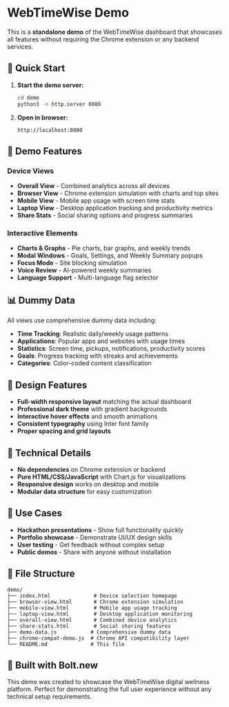 # WebTimeWise Demo

This is a **standalone demo** of the WebTimeWise dashboard that showcases all features without requiring the Chrome extension or any backend services.

## 🚀 Quick Start

1. **Start the demo server:**
   ```bash
   cd demo
   python3 -m http.server 8080
   ```

2. **Open in browser:**
   ```
   http://localhost:8080
   ```

## 📱 Demo Features

### Device Views
- **Overall View** - Combined analytics across all devices
- **Browser View** - Chrome extension simulation with charts and top sites
- **Mobile View** - Mobile app usage with screen time stats
- **Laptop View** - Desktop application tracking and productivity metrics
- **Share Stats** - Social sharing options and progress summaries

### Interactive Elements
- **Charts & Graphs** - Pie charts, bar graphs, and weekly trends
- **Modal Windows** - Goals, Settings, and Weekly Summary popups
- **Focus Mode** - Site blocking simulation
- **Voice Review** - AI-powered weekly summaries
- **Language Support** - Multi-language flag selector

## 📊 Dummy Data

All views use comprehensive dummy data including:

- **Time Tracking**: Realistic daily/weekly usage patterns
- **Applications**: Popular apps and websites with usage times
- **Statistics**: Screen time, pickups, notifications, productivity scores
- **Goals**: Progress tracking with streaks and achievements
- **Categories**: Color-coded content classification

## 🎨 Design Features

- **Full-width responsive layout** matching the actual dashboard
- **Professional dark theme** with gradient backgrounds
- **Interactive hover effects** and smooth animations
- **Consistent typography** using Inter font family
- **Proper spacing and grid layouts**

## 🔧 Technical Details

- **No dependencies** on Chrome extension or backend
- **Pure HTML/CSS/JavaScript** with Chart.js for visualizations
- **Responsive design** works on desktop and mobile
- **Modular data structure** for easy customization

## 🎯 Use Cases

- **Hackathon presentations** - Show full functionality quickly
- **Portfolio showcase** - Demonstrate UI/UX design skills
- **User testing** - Get feedback without complex setup
- **Public demos** - Share with anyone without installation

## 📁 File Structure

```
demo/
├── index.html              # Device selection homepage
├── browser-view.html       # Chrome extension simulation
├── mobile-view.html        # Mobile app usage tracking
├── laptop-view.html        # Desktop application monitoring
├── overall-view.html       # Combined device analytics
├── share-stats.html        # Social sharing features
├── demo-data.js           # Comprehensive dummy data
├── chrome-compat-demo.js  # Chrome API compatibility layer
└── README.md              # This file
```

## 🌟 Built with Bolt.new

This demo was created to showcase the WebTimeWise digital wellness platform. Perfect for demonstrating the full user experience without any technical setup requirements. 